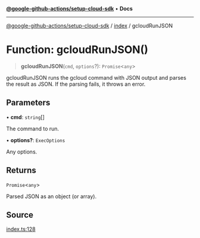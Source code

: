 [**@google-github-actions/setup-cloud-sdk**](../../README.md) • **Docs**

***

[@google-github-actions/setup-cloud-sdk](../../modules.md) / [index](../README.md) / gcloudRunJSON

# Function: gcloudRunJSON()

> **gcloudRunJSON**(`cmd`, `options`?): `Promise`\<`any`\>

gcloudRunJSON runs the gcloud command with JSON output and parses the result
as JSON. If the parsing fails, it throws an error.

## Parameters

• **cmd**: `string`[]

The command to run.

• **options?**: `ExecOptions`

Any options.

## Returns

`Promise`\<`any`\>

Parsed JSON as an object (or array).

## Source

[index.ts:128](https://github.com/google-github-actions/setup-cloud-sdk/blob/main/src/index.ts#L128)

